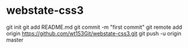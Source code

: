 # webstate-css3 
git init
git add README.md
git commit -m "first commit"
git remote add origin https://github.com/wt153Git/webstate-css3.git
git push -u origin master
